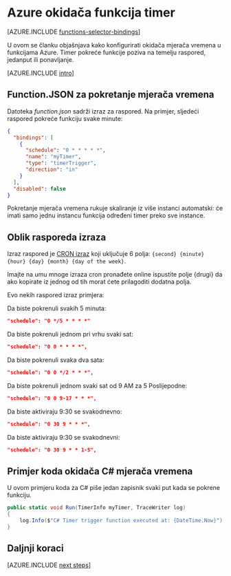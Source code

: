 <properties
    pageTitle="Azure funkcija timer okidača | Microsoft Azure"
    description="Objašnjenje kako pomoću okidača mjerača vremena u funkcijama Azure."
    services="functions"
    documentationCenter="na"
    authors="christopheranderson"
    manager="erikre"
    editor=""
    tags=""
    keywords="Azure funkcije, Funkcije, događaja obrada dinamički računalnim serverless arhitekture"/>

<tags
    ms.service="functions"
    ms.devlang="multiple"
    ms.topic="reference"
    ms.tgt_pltfrm="multiple"
    ms.workload="na"
    ms.date="08/22/2016"
    ms.author="chrande; glenga"/>

# <a name="azure-functions-timer-trigger"></a>Azure okidača funkcija timer

[AZURE.INCLUDE [functions-selector-bindings](../../includes/functions-selector-bindings.md)]

U ovom se članku objašnjava kako konfigurirati okidača mjerača vremena u funkcijama Azure. Timer pokreće funkcije poziva na temelju raspored, jedanput ili ponavljanje.  

[AZURE.INCLUDE [intro](../../includes/functions-bindings-intro.md)] 

## <a name="functionjson-for-timer-trigger"></a>Function.JSON za pokretanje mjerača vremena

Datoteka *function.json* sadrži izraz za raspored. Na primjer, sljedeći raspored pokreće funkciju svake minute:

```json
{
  "bindings": [
    {
      "schedule": "0 * * * * *",
      "name": "myTimer",
      "type": "timerTrigger",
      "direction": "in"
    }
  ],
  "disabled": false
}
```

Pokretanje mjerača vremena rukuje skaliranje iz više instanci automatski: će imati samo jednu instancu funkcija određeni timer preko sve instance.

## <a name="format-of-schedule-expression"></a>Oblik rasporeda izraza

Izraz raspored je [CRON izraz](http://en.wikipedia.org/wiki/Cron#CRON_expression) koji uključuje 6 polja: `{second} {minute} {hour} {day} {month} {day of the week}`. 

Imajte na umu mnoge izraza cron pronađete online ispustite polje {drugi} da ako kopirate iz jednog od tih morat ćete prilagoditi dodatna polja. 

Evo nekih raspored izraz primjera:

Da biste pokrenuli svakih 5 minuta:

```json
"schedule": "0 */5 * * * *"
```

Da biste pokrenuli jednom pri vrhu svaki sat:

```json
"schedule": "0 0 * * * *",
```

Da biste pokrenuli svaka dva sata:

```json
"schedule": "0 0 */2 * * *",
```

Da biste pokrenuli jednom svaki sat od 9 AM za 5 Poslijepodne:

```json
"schedule": "0 0 9-17 * * *",
```

Da biste aktiviraju 9:30 se svakodnevno:

```json
"schedule": "0 30 9 * * *",
```

Da biste aktiviraju 9:30 se svakodnevni:

```json
"schedule": "0 30 9 * * 1-5",
```

## <a name="timer-trigger-c-code-example"></a>Primjer koda okidača C# mjerača vremena

U ovom primjeru koda za C# piše jedan zapisnik svaki put kada se pokrene funkciju.

```csharp
public static void Run(TimerInfo myTimer, TraceWriter log)
{
    log.Info($"C# Timer trigger function executed at: {DateTime.Now}");    
}
```

## <a name="next-steps"></a>Daljnji koraci

[AZURE.INCLUDE [next steps](../../includes/functions-bindings-next-steps.md)] 
